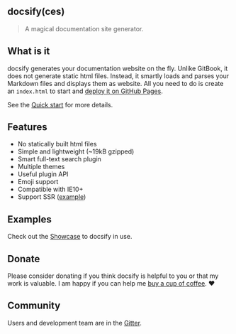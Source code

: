 ## docsify(ces)

> A magical documentation site generator.

## What is it

docsify generates your documentation website on the fly. Unlike GitBook, it does not generate static html files. Instead, it smartly loads and parses your Markdown files and displays them as website. All you need to do is create an `index.html` to start and [deploy it on GitHub Pages](deploy.md).

See the [Quick start](quickstart.md) for more details.

## Features

- No statically built html files
- Simple and lightweight (~19kB gzipped)
- Smart full-text search plugin
- Multiple themes
- Useful plugin API
- Emoji support
- Compatible with IE10+
- Support SSR ([example](https://github.com/docsifyjs/docsify-ssr-demo))

## Examples

Check out the [Showcase](https://github.com/docsifyjs/docsify/#showcase) to docsify in use.

## Donate

Please consider donating if you think docsify is helpful to you or that my work is valuable. I am happy if you can help me [buy a cup of coffee](https://github.com/QingWei-Li/donate). :heart:

## Community

Users and development team are in the [Gitter](https://gitter.im/docsifyjs/Lobby).
